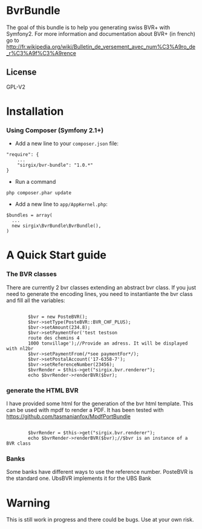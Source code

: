 BvrBundle
=========

The goal of this bundle is to help you generating swiss BVR+ with Symfony2. For more information and documentation about BVR+ (in french)
go to http://fr.wikipedia.org/wiki/Bulletin_de_versement_avec_num%C3%A9ro_de_r%C3%A9f%C3%A9rence

License
-------
GPL-V2

Installation
============
### Using Composer (Symfony 2.1+)

* Add a new line to your `composer.json` file:
<pre><code>"require": {
    ...
    "sirgix/bvr-bundle": "1.0.*"
}
</code></pre>

* Run a command
<pre><code>php composer.phar update
</code></pre>

* Add a new line to `app/AppKernel.php`:
<pre><code>$bundles = array(
  ...
  new sirgix\BvrBundle\BvrBundle(),
)
</code></pre>


A Quick Start guide
==============================================
### The BVR classes
There are currently 2 bvr classes extending an abstract bvr class.
If you just need to generate the encoding lines, you need to instantiante the bvr class
and fill all the variables:
<pre><code>
        $bvr = new PosteBVR();
        $bvr->setType(PosteBVR::BVR_CHF_PLUS);
        $bvr->setAmount(234.8);
        $bvr->setPaymentFor('test testson
        route des chemins 4
        1000 tonvillage');//Provide an adress. It will be displayed with nl2br
        $bvr->setPaymentFrom(/*see paymentFor*/);
        $bvr->setPostalAccount('17-6358-7');
        $bvr->setReferenceNumber(23456);
        $bvrRender = $this->get("sirgix.bvr.renderer");
        echo $bvrRender->renderBVR($bvr);
</code></pre>

### generate the HTML BVR
I have provided some html for the generation of the bvr html template.
This can be used with mpdf to render a PDF.
It has been tested with https://github.com/tasmanianfox/MpdfPortBundle
<pre><code>
        $bvrRender = $this->get("sirgix.bvr.renderer");
        echo $bvrRender->renderBVR($bvr);//$bvr is an instance of a BVR class
</code></pre>

### Banks
Some banks have different ways to use the reference number. PosteBVR is the standard one.
UbsBVR implements it for the UBS Bank

Warning
==============================================
This is still work in progress and there could be bugs. Use at your own risk.
